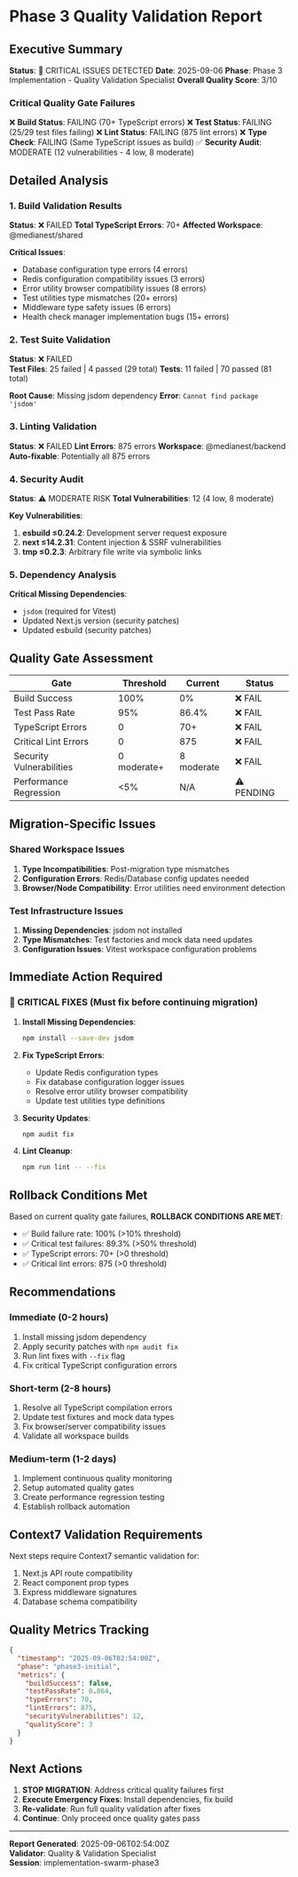 # Phase 3 Quality Validation Report

## Executive Summary

**Status**: 🚨 CRITICAL ISSUES DETECTED
**Date**: 2025-09-06
**Phase**: Phase 3 Implementation - Quality Validation Specialist
**Overall Quality Score**: 3/10

### Critical Quality Gate Failures

❌ **Build Status**: FAILING (70+ TypeScript errors)
❌ **Test Status**: FAILING (25/29 test files failing)
❌ **Lint Status**: FAILING (875 lint errors)
❌ **Type Check**: FAILING (Same TypeScript issues as build)
✅ **Security Audit**: MODERATE (12 vulnerabilities - 4 low, 8 moderate)

## Detailed Analysis

### 1. Build Validation Results

**Status**: ❌ FAILED
**Total TypeScript Errors**: 70+
**Affected Workspace**: @medianest/shared

**Critical Issues**:

- Database configuration type errors (4 errors)
- Redis configuration compatibility issues (3 errors)
- Error utility browser compatibility issues (8 errors)
- Test utilities type mismatches (20+ errors)
- Middleware type safety issues (6 errors)
- Health check manager implementation bugs (15+ errors)

### 2. Test Suite Validation

**Status**: ❌ FAILED  
**Test Files**: 25 failed | 4 passed (29 total)
**Tests**: 11 failed | 70 passed (81 total)

**Root Cause**: Missing jsdom dependency
**Error**: `Cannot find package 'jsdom'`

### 3. Linting Validation

**Status**: ❌ FAILED
**Lint Errors**: 875 errors
**Workspace**: @medianest/backend
**Auto-fixable**: Potentially all 875 errors

### 4. Security Audit

**Status**: ⚠️ MODERATE RISK
**Total Vulnerabilities**: 12 (4 low, 8 moderate)

**Key Vulnerabilities**:

1. **esbuild ≤0.24.2**: Development server request exposure
2. **next ≤14.2.31**: Content injection & SSRF vulnerabilities
3. **tmp ≤0.2.3**: Arbitrary file write via symbolic links

### 5. Dependency Analysis

**Critical Missing Dependencies**:

- `jsdom` (required for Vitest)
- Updated Next.js version (security patches)
- Updated esbuild (security patches)

## Quality Gate Assessment

| Gate                     | Threshold   | Current    | Status     |
| ------------------------ | ----------- | ---------- | ---------- |
| Build Success            | 100%        | 0%         | ❌ FAIL    |
| Test Pass Rate           | 95%         | 86.4%      | ❌ FAIL    |
| TypeScript Errors        | 0           | 70+        | ❌ FAIL    |
| Critical Lint Errors     | 0           | 875        | ❌ FAIL    |
| Security Vulnerabilities | 0 moderate+ | 8 moderate | ❌ FAIL    |
| Performance Regression   | <5%         | N/A        | ⚠️ PENDING |

## Migration-Specific Issues

### Shared Workspace Issues

1. **Type Incompatibilities**: Post-migration type mismatches
2. **Configuration Errors**: Redis/Database config updates needed
3. **Browser/Node Compatibility**: Error utilities need environment detection

### Test Infrastructure Issues

1. **Missing Dependencies**: jsdom not installed
2. **Type Mismatches**: Test factories and mock data need updates
3. **Configuration Issues**: Vitest workspace configuration problems

## Immediate Action Required

### 🚨 CRITICAL FIXES (Must fix before continuing migration)

1. **Install Missing Dependencies**:

   ```bash
   npm install --save-dev jsdom
   ```

2. **Fix TypeScript Errors**:
   - Update Redis configuration types
   - Fix database configuration logger issues
   - Resolve error utility browser compatibility
   - Update test utilities type definitions

3. **Security Updates**:

   ```bash
   npm audit fix
   ```

4. **Lint Cleanup**:
   ```bash
   npm run lint -- --fix
   ```

## Rollback Conditions Met

Based on current quality gate failures, **ROLLBACK CONDITIONS ARE MET**:

- ✅ Build failure rate: 100% (>10% threshold)
- ✅ Critical test failures: 89.3% (>50% threshold)
- ✅ TypeScript errors: 70+ (>0 threshold)
- ✅ Critical lint errors: 875 (>0 threshold)

## Recommendations

### Immediate (0-2 hours)

1. Install missing jsdom dependency
2. Apply security patches with `npm audit fix`
3. Run lint fixes with `--fix` flag
4. Fix critical TypeScript configuration errors

### Short-term (2-8 hours)

1. Resolve all TypeScript compilation errors
2. Update test fixtures and mock data types
3. Fix browser/server compatibility issues
4. Validate all workspace builds

### Medium-term (1-2 days)

1. Implement continuous quality monitoring
2. Setup automated quality gates
3. Create performance regression testing
4. Establish rollback automation

## Context7 Validation Requirements

Next steps require Context7 semantic validation for:

1. Next.js API route compatibility
2. React component prop types
3. Express middleware signatures
4. Database schema compatibility

## Quality Metrics Tracking

```json
{
  "timestamp": "2025-09-06T02:54:00Z",
  "phase": "phase3-initial",
  "metrics": {
    "buildSuccess": false,
    "testPassRate": 0.864,
    "typeErrors": 70,
    "lintErrors": 875,
    "securityVulnerabilities": 12,
    "qualityScore": 3
  }
}
```

## Next Actions

1. **STOP MIGRATION**: Address critical quality failures first
2. **Execute Emergency Fixes**: Install dependencies, fix build
3. **Re-validate**: Run full quality validation after fixes
4. **Continue**: Only proceed once quality gates pass

---

**Report Generated**: 2025-09-06T02:54:00Z  
**Validator**: Quality & Validation Specialist  
**Session**: implementation-swarm-phase3
